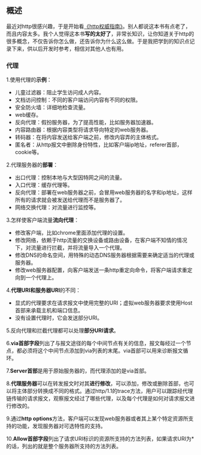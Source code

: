 ## 概述

最近对http很感兴趣，于是开始看[《http权威指南》](https://book.douban.com/subject/10746113/)。别人都说这本书有点老了，而且内容太多。我个人觉得这本书**写的太好了**，非常长知识，让你知道关于http的很多概念，不仅告诉你怎么做，还告诉你为什么这么做。于是我把学到的知识点记录下来，供以后开发时参考，相信对其他人也有用。

### 代理

1.使用代理的**示例**：
- 儿童过滤器：阻止学生访问成人内容。
- 文档访问控制：不同的客户端访问内容有不同的权限。
- 安全防火墙：详细地检查流量。
- web缓存。
- 反向代理：假扮服务器，为了提高性能，比如服务器加速器。
- 内容路由器：根据内容类型将请求导向特定的web服务器。
- 转码器：在将内容发送给客户端之前，修改内容弄的主体格式。
- 匿名者：从http报文中删除身份特性，比如客户端ip地址，referer首部，cookie等。

2.代理服务器的**部署**：
- 出口代理：控制本地与大型因特网之间的流量。
- 入口代理：缓存代理等。
- 反向代理：部署在web服务器之前，会冒用web服务器的名字和ip地址，这样所有的请求就会被发送给代理而不是服务器了。
- 网络交换代理：对流量进行监控等。

3.怎样使客户端流量**流向代理**：
- 修改客户端，比如chrome里面添加代理的设置。
- 修改网络，依赖于http流量的交换设备或路由设备，在客户端不知情的情况下，对流量进行拦截，并将流量导入一个代理。
- 修改DNS的命名空间，用特殊的动态DNS服务器根据需要来确定适当的代理或服务器。
- 修改web服务器配置，向客户端发送一条http重定向命令，将客户端请求重定向到一个代理上。

4.**代理URI和服务器URI**的不同：
- 显式的代理要求在请求报文中使用完整的URI；虚拟web服务器要求使用Host首部来承载主机和端口信息。
- 没有设置代理时，它会发送部分URI。

5.反向代理和拦截代理都可以处理**部分URI请求**。

6.**via首部字段**列出了与报文途径的每个中间节点有关的信息，报文每经过一个节点，都必须将这个中间节点添加到via列表的末尾。via首部可以用来诊断报文循环。

7.**Server首部**是用于原始服务器的，而代理添加的是via首部。

8.**代理服务器**可以在转发报文时对其**进行修改**，可以添加，修改或删除首部，也可以将主体部分转换成不同的格式。通过http/1.1的trace方法，用户可以跟踪经代理链传输的请求报文，观察报文经过了哪些代理，以及每个代理是如何对请求报文进行修改的。

9.通过**http options**方法，客户端可以发现web服务器或者其上某个特定资源所支持的功能，发现服务器对可选特性的支持。

10.**Allow首部字段**列出了请求URI标识的资源所支持的方法列表，如果请求URI为*的话，列出的就是整个服务器所支持的方法列表。
